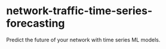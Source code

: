 # network-traffic-time-series-forecasting
Predict the future of your network with time series ML models.
